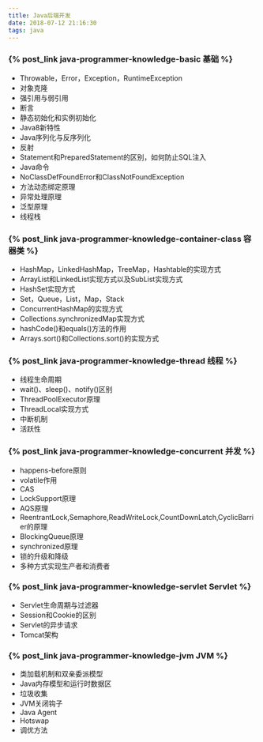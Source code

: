 ```yaml
---
title: Java后端开发
date: 2018-07-12 21:16:30
tags: java
---
```


### {% post_link java-programmer-knowledge-basic 基础 %}

- Throwable，Error，Exception，RuntimeException
- 对象克隆
- 强引用与弱引用
- 断言
- 静态初始化和实例初始化
- Java8新特性
- Java序列化与反序列化
- 反射
- Statement和PreparedStatement的区别，如何防止SQL注入
- Java命令
- NoClassDefFoundError和ClassNotFoundException
- 方法动态绑定原理
- 异常处理原理
- 泛型原理
- 线程栈

### {% post_link java-programmer-knowledge-container-class 容器类 %}

- HashMap，LinkedHashMap，TreeMap，Hashtable的实现方式
- ArrayList和LinkedList实现方式以及SubList实现方式
- HashSet实现方式
- Set，Queue，List，Map，Stack
- ConcurrentHashMap的实现方式
- Collections.synchronizedMap实现方式
- hashCode()和equals()方法的作用
- Arrays.sort()和Collections.sort()的实现方式

### {% post_link java-programmer-knowledge-thread 线程 %}

- 线程生命周期
- wait()、sleep()、notify()区别
- ThreadPoolExecutor原理
- ThreadLocal实现方式
- 中断机制
- 活跃性

### {% post_link java-programmer-knowledge-concurrent 并发 %}

- happens-before原则
- volatile作用
- CAS
- LockSupport原理
- AQS原理
- ReentrantLock,Semaphore,ReadWriteLock,CountDownLatch,CyclicBarrier的原理
- BlockingQueue原理
- synchronized原理
- 锁的升级和降级
- 多种方式实现生产者和消费者

### {% post_link java-programmer-knowledge-servlet Servlet %}

* Servlet生命周期与过滤器
* Session和Cookie的区别
* Servlet的异步请求
* Tomcat架构

### {% post_link java-programmer-knowledge-jvm JVM %}

- 类加载机制和双亲委派模型
- Java内存模型和运行时数据区
- 垃圾收集
- JVM关闭钩子
- Java Agent
- Hotswap
- 调优方法
